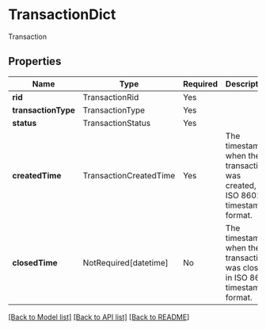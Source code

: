 # TransactionDict

Transaction

## Properties
| Name | Type | Required | Description |
| ------------ | ------------- | ------------- | ------------- |
**rid** | TransactionRid | Yes |  |
**transactionType** | TransactionType | Yes |  |
**status** | TransactionStatus | Yes |  |
**createdTime** | TransactionCreatedTime | Yes | The timestamp when the transaction was created, in ISO 8601 timestamp format.  |
**closedTime** | NotRequired[datetime] | No | The timestamp when the transaction was closed, in ISO 8601 timestamp format.  |


[[Back to Model list]](../../README.md#models-v2-link) [[Back to API list]](../../README.md#documentation-for-api-endpoints) [[Back to README]](../../README.md)
